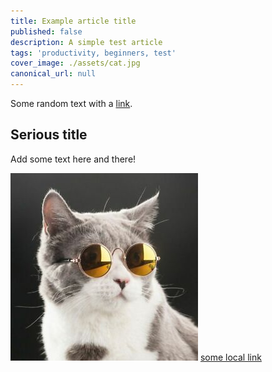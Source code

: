 ```yaml
---
title: Example article title
published: false
description: A simple test article
tags: 'productivity, beginners, test'
cover_image: ./assets/cat.jpg
canonical_url: null
---
```


Some random text with a [link](https://code.visualstudio.com).

## Serious title

Add some text here and there!

![and some pictures too](./assets/cat.jpg)
[some local link](./assets/cat.jpg)


